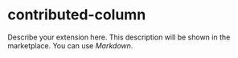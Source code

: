 # contributed-column #

Describe your extension here. This description will be shown in the marketplace. You can use *Markdown*.